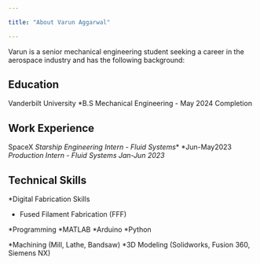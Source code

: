 ```yaml
---

title: "About Varun Aggarwal"

---
```

Varun is a senior mechanical engineering student seeking a career in the aerospace industry and has the following background:

## Education
 
Vanderbilt University
 *B.S Mechanical Engineering - May 2024 Completion 


## Work Experience

SpaceX
 *Starship Engineering Intern - Fluid Systems**
  *Jun-May2023
 *Production Intern - Fluid Systems
  *Jan-Jun 2023**

  
## Technical Skills

*Digital Fabrication Skills
 * Fused Filament Fabrication (FFF)

*Programming
 *MATLAB
 *Arduino
 *Python

*Machining (Mill, Lathe, Bandsaw)
*3D Modeling (Solidworks, Fusion 360, Siemens NX)


